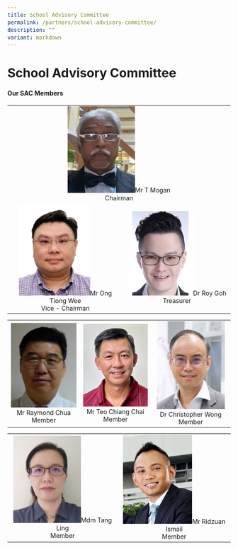 ```yaml
---
title: School Advisory Committee
permalink: /partners/school-advisory-committee/
description: ""
variant: markdown
---
```

School Advisory Committee
======================

#### Our SAC Members

<table>
<tbody>
<tr>
<td colspan="2" align="center"><img src="/images/Partners/SAC/Mr_T_Mogan___Chairman.jpg" style="width:31%">Mr T Mogan <br> Chairman</td>
</tr>
<tr>
<td align="center"><img src="/images/Partners/SAC/Mr_Ong_Tiong_Wee___Vice___Chairman.jpg" style="width:65%">Mr Ong Tiong Wee <br>Vice - Chairman</td>
<td align="center"><img src="/images/Partners/SAC/Dr_Roy_Goh___Treasurer.jpg" style="width:65%">Dr Roy Goh<br>Treasurer</td>
</tr>
</tbody></table>
<table>
<tbody>
<tr>
<td align="center"><img src="/images/Partners/SAC/Mr_Raymond_Chua___Member.jpg" style="width:99%">Mr Raymond Chua<br>Member</td>
<td align="center"><img src="/images/Partners/SAC/Mr_Teo_Chiang_Chai___Member.jpg" style="width:100%">Mr Teo Chiang Chai<br>Member</td>
<td align="center"><img src="/images/Partners/SAC/Dr_Christopher_Wong___Member.jpg" style="width:93%">Dr Christopher Wong <br>Member</td>
</tr>
</tbody></table>
<table>
<tbody>
<tr>
<td align="center"><img src="/images/Partners/SAC/Mdm_Tang_Ling___Member.jpg" style="width:65%">Mdm Tang Ling<br>Member</td>
<td align="center"><img src="/images/Partners/SAC/Mr_Ridzuan_Ismail___Member.jpg" style="width:65%">Mr Ridzuan Ismail<br>Member</td>
</tr>
</tbody></table>